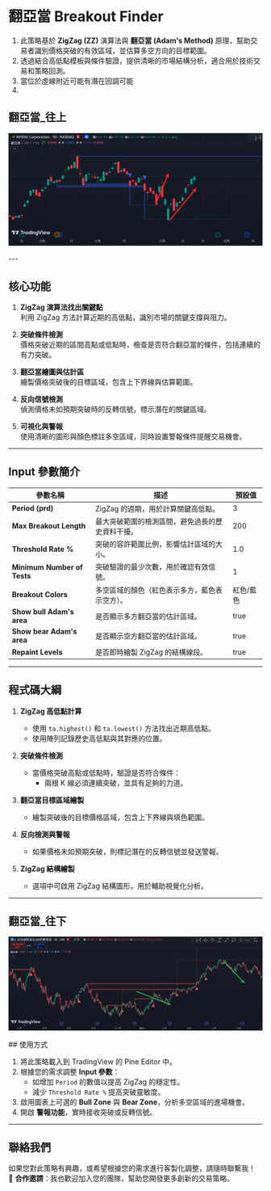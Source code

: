 # 翻亞當 Breakout Finder

1. 此策略基於 **ZigZag (ZZ)** 演算法與 **翻亞當 (Adam's Method)** 原理，幫助交易者識別價格突破的有效區域，並估算多空方向的目標範圍。
2. 透過結合高低點模板與條件驗證，提供清晰的市場結構分析，適合用於技術交易和策略回測。
3. 當位於虛線附近可能有潛在回調可能
4. 
## 翻亞當_往上
<p align="center">
  <img src="./標準圖_藍色.png" alt="翻亞當_往上" width="800">
</p>
---

## 核心功能

1. **ZigZag 演算法找出關鍵點**  
   利用 ZigZag 方法計算近期的高低點，識別市場的關鍵支撐與阻力。

2. **突破條件檢測**  
   價格突破近期的區間高點或低點時，檢查是否符合翻亞當的條件，包括連續的有力突破。

3. **翻亞當繪圖與估計區**  
   繪製價格突破後的目標區域，包含上下界線與估算範圍。

4. **反向信號檢測**  
   偵測價格未如預期突破時的反轉信號，標示潛在的關鍵區域。

5. **可視化與警報**  
   使用清晰的圖形與顏色標註多空區域，同時設置警報條件提醒交易機會。

---

## Input 參數簡介

| 參數名稱                 | 描述                                                | 預設值  |
|--------------------------|-----------------------------------------------------|---------|
| **Period (prd)**         | ZigZag 的週期，用於計算關鍵高低點。                 | 3       |
| **Max Breakout Length**  | 最大突破範圍的檢測區間，避免過長的歷史資料干擾。     | 200     |
| **Threshold Rate %**     | 突破的容許範圍比例，影響估計區域的大小。             | 1.0     |
| **Minimum Number of Tests** | 突破驗證的最少次數，用於確認有效信號。              | 1       |
| **Breakout Colors**      | 多空區域的顏色（紅色表示多方，藍色表示空方）。      | 紅色/藍色 |
| **Show bull Adam's area**| 是否顯示多方翻亞當的估計區域。                      | true    |
| **Show bear Adam's area**| 是否顯示空方翻亞當的估計區域。                      | true    |
| **Repaint Levels**       | 是否即時繪製 ZigZag 的結構線段。                    | true    |

---

## 程式碼大綱

1. **ZigZag 高低點計算**  
   - 使用 `ta.highest()` 和 `ta.lowest()` 方法找出近期高低點。
   - 使用陣列記錄歷史高低點與其對應的位置。

2. **突破條件檢測**  
   - 當價格突破高點或低點時，驗證是否符合條件：
     - 兩根 K 線必須連續突破，並具有足夠的力道。

3. **翻亞當目標區域繪製**  
   - 繪製突破後的目標價格區域，包含上下界線與填色範圍。

4. **反向檢測與警報**  
   - 如果價格未如預期突破，則標記潛在的反轉信號並發送警報。

5. **ZigZag 結構繪製**  
   - 選項中可啟用 ZigZag 結構圖形，用於輔助視覺化分析。

---
## 翻亞當_往下
<p align="center">
  <img src="./標準圖_紅色.png" alt="翻亞當_往下" width="800">
</p>
## 使用方式

1. 將此策略載入到 TradingView 的 Pine Editor 中。
2. 根據您的需求調整 **Input 參數**：
   - 如增加 `Period` 的數值以提高 ZigZag 的穩定性。
   - 減少 `Threshold Rate %` 提高突破靈敏度。
3. 啟用圖表上可選的 **Bull Zone** 與 **Bear Zone**，分析多空區域的進場機會。
4. 開啟 **警報功能**，實時接收突破或反轉信號。

---

## 聯絡我們

如果您對此策略有興趣，或希望根據您的需求進行客製化調整，請隨時聯繫我！  
🤝 **合作邀請**：我也歡迎加入您的團隊，幫助您開發更多創新的交易策略。

